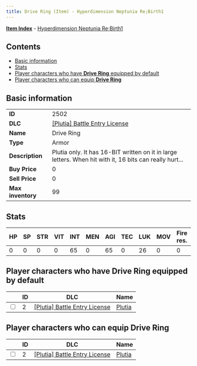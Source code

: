 ```yaml
---
title: Drive Ring (Item) - Hyperdimension Neptunia Re;Birth1
---
```


[**Item Index**](/neptunia/rb1/item/index.html) - [Hyperdimension Neptunia Re;Birth1](/neptunia/rb1)

## Contents

- [Basic information](#basic-information)
- [Stats](#stats)
- [Player characters who have **Drive Ring** equipped by default](#player-characters-who-have-drive-ring-equipped-by-default)
- [Player characters who can equip **Drive Ring**](#player-characters-who-can-equip-drive-ring)

## Basic information

|   |   |
| -- | -- |
| **ID** | 2502 |
| **DLC** | [[Plutia] Battle Entry License](/neptunia/rb1/dlc/7-plutia.html) |
| **Name** | Drive Ring |
| **Type** | Armor |
| **Description** | Plutia only. It has 16-BIT written on it in large letters. When hit with it, 16 bits can really hurt... |
| **Buy Price** | 0 |
| **Sell Price** | 0 |
| **Max inventory** | 99 |


## Stats

| HP | SP | STR | VIT | INT | MEN | AGI | TEC | LUK | MOV | Fire res. | Ice res. | Wind res. | Lightning res. |
| -- | -- | --- | --- | --- | --- | --- | --- | --- | --- | --------- | -------- | --------- | -------------- |
| 0 | 0 | 0 | 0 | 65 | 0 | 65 | 0 | 26 | 0 | 0 | 0 | 0 | 0 |


## Player characters who have **Drive Ring** equipped by default

|    | ID | DLC | Name |
| -- | -- | --- | ---- |
| <input type="checkbox" id="rb1-player-7-2" class="trackbox" /> | 2 | [[Plutia] Battle Entry License](/neptunia/rb1/dlc/7-plutia.html) | [Plutia](/neptunia/rb1/player/7-2-plutia.html) |


## Player characters who can equip **Drive Ring**

|    | ID | DLC | Name |
| -- | -- | --- | ---- |
| <input type="checkbox" id="rb1-player-7-2" class="trackbox" /> | 2 | [[Plutia] Battle Entry License](/neptunia/rb1/dlc/7-plutia.html) | [Plutia](/neptunia/rb1/player/7-2-plutia.html) |
